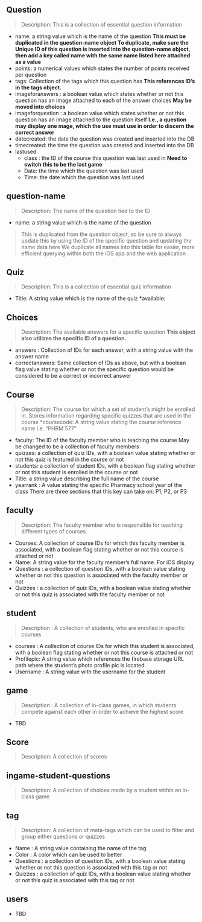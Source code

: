 ## Question
>Description: This is a collection of essential question information

* name: a string value which is the name of the question
**This must be duplicated in the question-name object**
**To duplicate, make sure the Unique ID of this question is inserted into the question-name object, then add a key called name with the same name listed here attached as a value**
* points: a numerical values which states the number of points received per question
* tags: Collection of the tags which this question has
**This references ID’s in the tags object.**
* imageforanswers : a boolean value which states whether or not this question has an image attached to each of the answer choices
**May be moved into choices**
* imageforquestion : a boolean value which states whether or not this question has an image attached to the question itself
**I.e., a question may display one mage, which the use must use in order to discern the correct answer**
* datecreated: the date the question was created and inserted into the DB
* timecreated: the time the question was created and inserted into the DB
* lastused
  * class : the ID of the course this question was last used in
  **Need to switch this to be the last game**
  * Date: the time which the question was last used
  * Time: the date which the question was last used
## question-name
>Description: The name of the question tied to the ID
* name: a string value which is the name of the question
>This is duplicated from the question object, so be sure to always update this by using the ID of the specific question and updating the name data here
>We duplicate all names into this table for easier, more efficient querying within both the iOS app and the web application
## Quiz
>Description: This is a collection of essential quiz information
* Title: A string value which is the name of the quiz
*available:
## Choices
>Description: The available answers for a specific question
**This object also utilizes the specific ID of a question.**
* answers : Collection of IDs for each answer, with a string value with the answer name
* correctanswers: Same collection of IDs as above, but with a boolean flag value stating whether or not the specific question would be considered to be a correct or incorrect answer
## Course
>Description: The course for which a set of student’s might be enrolled in. Stores information regarding specific quizzes that are used in the course
*coursecode: A string value stating the course reference name
I.e. “PHRM 577”
* faculty: The ID of the faculty member who is teaching the course
May be changed to be a collection of faculty members
* quizzes: a collection of quiz IDs, with a boolean value stating whether or not this quiz is featured in the course or not
* students: a collection of student IDs, with a boolean flag stating whether or not this student is enrolled in the course or not
* Title: a string value describing the full name of the course
* yearrank : A value stating the specific Pharmacy school year of the class
There are three sections that this key can take on: P1, P2, or P3
## faculty
>Description: The faculty member who is responsible for teaching different types of courses. 
* Courses: A collection of course IDs for which this faculty member is associated, with a boolean flag stating whether or not this course is attached or not
* Name: A string value for the faculty member’s full name. 
For iOS display
* Questions :  a collection of question IDs, with a boolean value stating whether or not this question is associated with the faculty member or not
* Quizzes : a collection of quiz IDs, with a boolean value stating whether or not this quiz is associated with the faculty member or not
## student
>Description : A collection of students, who are enrolled in specific courses
* courses : A collection of course IDs for which this student is associated, with a boolean flag stating whether or not this course is attached or not
* Profilepic: A string value which references the firebase storage URL path where the student’s photo profile pic is located
* Username : A string value with the username for the student
## game
>Description : A collection of in-class games, in which students compete against each other in order to achieve the highest score
* TBD
## Score
>Description: A collection of scores 
## ingame-student-questions
>Description: A collection of choices made by a student within an in-class game
## tag
>Description: A collection of meta-tags which can be used to filter and group either questions or quizzes
* Name : A string value containing the name of the tag
* Color : A color which can be used to better
* Questions : a collection of question IDs, with a boolean value stating whether or not this question is associated with this tag or not
* Quizzes : a collection of quiz IDs, with a boolean value stating whether or not this quiz is associated with this tag or not
## users
* TBD
